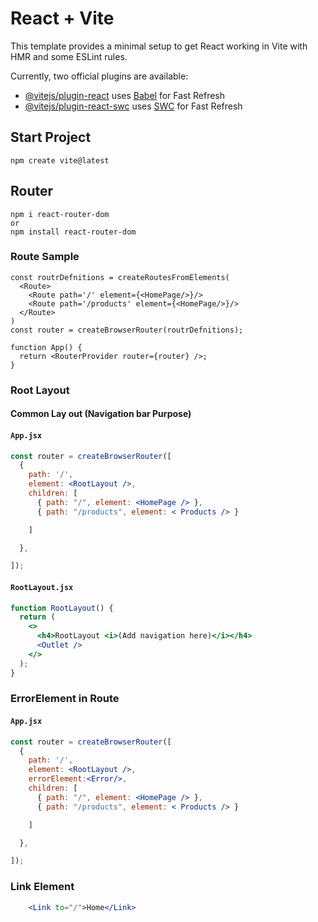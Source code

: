 # React + Vite

This template provides a minimal setup to get React working in Vite with HMR and some ESLint rules.

Currently, two official plugins are available:

- [@vitejs/plugin-react](https://github.com/vitejs/vite-plugin-react/blob/main/packages/plugin-react/README.md) uses [Babel](https://babeljs.io/) for Fast Refresh
- [@vitejs/plugin-react-swc](https://github.com/vitejs/vite-plugin-react-swc) uses [SWC](https://swc.rs/) for Fast Refresh

## Start Project 

```
npm create vite@latest
```

## Router

```
npm i react-router-dom  
or
npm install react-router-dom

```
### Route Sample

```
const routrDefnitions = createRoutesFromElements(
  <Route>
    <Route path='/' element={<HomePage/>}/>
    <Route path='/products' element={<HomePage/>}/>
  </Route>
)
const router = createBrowserRouter(routrDefnitions);

function App() {
  return <RouterProvider router={router} />;
}

```

### Root Layout 
#### Common Lay out (Navigation bar Purpose)

#### `App.jsx`

```jsx
const router = createBrowserRouter([
  {
    path: '/',
    element: <RootLayout />,
    children: [
      { path: "/", element: <HomePage /> },
      { path: "/products", element: < Products /> }

    ]

  },

]);
```

#### `RootLayout.jsx`

```jsx
function RootLayout() {
  return (
    <>
      <h4>RootLayout <i>(Add navigation here)</i></h4>
      <Outlet />
    </>
  );
}

```

### ErrorElement in Route

#### `App.jsx`

```jsx
const router = createBrowserRouter([
  {
    path: '/',
    element: <RootLayout />,
    errorElement:<Error/>,
    children: [
      { path: "/", element: <HomePage /> },
      { path: "/products", element: < Products /> }

    ]

  },

]);
```

### Link Element

```jsx
    <Link to="/">Home</Link>
```